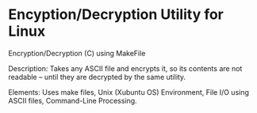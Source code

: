 # Encyption/Decryption Utility for Linux
 Encryption/Decryption (C) using MakeFile
 
Description:
Takes any ASCII file and encrypts it, so its contents are not readable – until they are decrypted by the same utility.

Elements:
Uses make files, Unix (Xubuntu OS) Environment, File I/O using ASCII files, Command-Line Processing.
